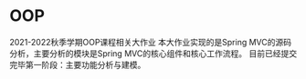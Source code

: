 # OOP
2021-2022秋季学期OOP课程相关大作业
本大作业实现的是Spring MVC的源码分析，主要分析的模块是Spring MVC的核心组件和核心工作流程。
目前已经提交完毕第一阶段：主要功能分析与建模。
